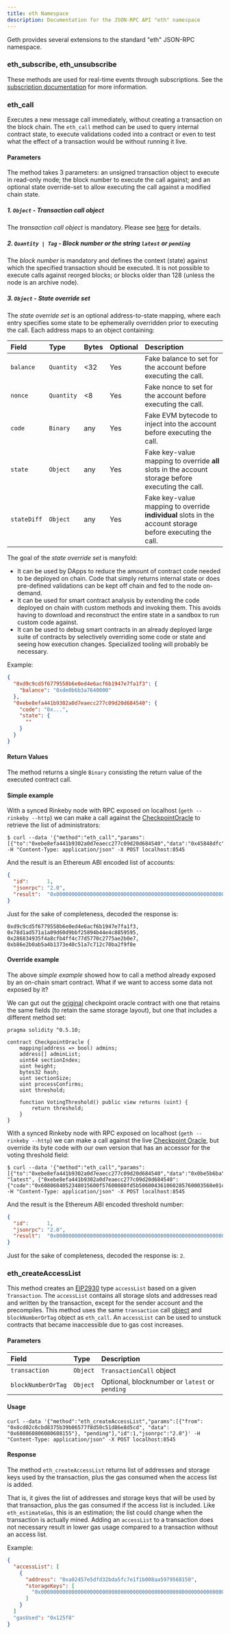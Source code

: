 ```yaml
---
title: eth Namespace
description: Documentation for the JSON-RPC API "eth" namespace
---
```


Geth provides several extensions to the standard "eth" JSON-RPC namespace.

### eth_subscribe, eth_unsubscribe

These methods are used for real-time events through subscriptions. See the [subscription documentation](/content/docs/interacting_with_geth/RPC/pubsub.md) for more information.

### eth_call

Executes a new message call immediately, without creating a transaction on the block chain. The `eth_call` method can be used to query internal contract state, to execute validations coded into a contract or even to test what the effect of a transaction would be without running it live.

#### Parameters

The method takes 3 parameters: an unsigned transaction object to execute in read-only mode; the block number to execute the call against; and an optional state override-set to allow executing the call against a modified chain state.

##### 1. `Object` - Transaction call object

The *transaction call object* is mandatory. Please see [here](/content/docs/interacting_with_geth/RPC/objects.md) for details.

##### 2. `Quantity | Tag` - Block number or the string `latest` or `pending`

The *block number* is mandatory and defines the context (state) against which the specified transaction should be executed. It is not possible to execute calls against reorged blocks; or blocks older than 128 (unless the node is an archive node).

##### 3. `Object` - State override set

The *state override set* is an optional address-to-state mapping, where each entry specifies some state to be ephemerally overridden prior to executing the call. Each address maps to an object containing:

| Field       | Type       | Bytes | Optional | Description |
|:------------|:-----------|:------|:---------|:------------|
| `balance`   | `Quantity` | <32   | Yes      | Fake balance to set for the account before executing the call. |
| `nonce`     | `Quantity` | <8    | Yes      | Fake nonce to set for the account before executing the call. |
| `code`      | `Binary`   | any   | Yes      | Fake EVM bytecode to inject into the account before executing the call. |
| `state`     | `Object`   | any   | Yes      | Fake key-value mapping to override **all** slots in the account storage before executing the call. |
| `stateDiff` | `Object`   | any   | Yes      | Fake key-value mapping to override **individual** slots in the account storage before executing the call. |

The goal of the *state override set* is manyfold:

 * It can be used by DApps to reduce the amount of contract code needed to be deployed on chain. Code that simply returns internal state or does pre-defined validations can be kept off chain and fed to the node on-demand.
 * It can be used for smart contract analysis by extending the code deployed on chain with custom methods and invoking them. This avoids having to download and reconstruct the entire state in a sandbox to run custom code against.
 * It can be used to debug smart contracts in an already deployed large suite of contracts by selectively overriding some code or state and seeing how execution changes. Specialized tooling will probably be necessary.

Example:

```json
{
  "0xd9c9cd5f6779558b6e0ed4e6acf6b1947e7fa1f3": {
    "balance": "0xde0b6b3a7640000"
  },
  "0xebe8efa441b9302a0d7eaecc277c09d20d684540": {
    "code": "0x...",
    "state": {
      ""
    }
  }
}
```

#### Return Values

The method returns a single `Binary` consisting the return value of the executed contract call.

#### Simple example

With a synced Rinkeby node with RPC exposed on localhost (`geth --rinkeby --http`) we can make a call against the [CheckpointOracle](https://rinkeby.etherscan.io/address/0xebe8efa441b9302a0d7eaecc277c09d20d684540) to retrieve the list of administrators:

```
$ curl --data '{"method":"eth_call","params":[{"to":"0xebe8efa441b9302a0d7eaecc277c09d20d684540","data":"0x45848dfc"},"latest"],"id":1,"jsonrpc":"2.0"}' -H "Content-Type: application/json" -X POST localhost:8545
```

And the result is an Ethereum ABI encoded list of accounts:

```json
{
  "id":      1,
  "jsonrpc": "2.0",
  "result":  "0x00000000000000000000000000000000000000000000000000000000000000200000000000000000000000000000000000000000000000000000000000000004000000000000000000000000d9c9cd5f6779558b6e0ed4e6acf6b1947e7fa1f300000000000000000000000078d1ad571a1a09d60d9bbf25894b44e4c8859595000000000000000000000000286834935f4a8cfb4ff4c77d5770c2775ae2b0e7000000000000000000000000b86e2b0ab5a4b1373e40c51a7c712c70ba2f9f8e"
}
```

Just for the sake of completeness, decoded the response is:

```
0xd9c9cd5f6779558b6e0ed4e6acf6b1947e7fa1f3,
0x78d1ad571a1a09d60d9bbf25894b44e4c8859595,
0x286834935f4a8cfb4ff4c77d5770c2775ae2b0e7,
0xb86e2b0ab5a4b1373e40c51a7c712c70ba2f9f8e
```

#### Override example

The above *simple example* showed how to call a method already exposed by an on-chain smart contract. What if we want to access some data not exposed by it?

We can gut out the [original](https://github.com/ethereum/go-ethereum/blob/master/contracts/checkpointoracle/contract/oracle.sol) checkpoint oracle contract with one that retains the same fields (to retain the same storage layout), but one that includes a different method set:

```
pragma solidity ^0.5.10;

contract CheckpointOracle {
    mapping(address => bool) admins;
    address[] adminList;
    uint64 sectionIndex;
    uint height;
    bytes32 hash;
    uint sectionSize;
    uint processConfirms;
    uint threshold;

    function VotingThreshold() public view returns (uint) {
        return threshold;
    }
}
```

With a synced Rinkeby node with RPC exposed on localhost (`geth --rinkeby --http`) we can make a call against the live [Checkpoint Oracle](https://rinkeby.etherscan.io/address/0xebe8efa441b9302a0d7eaecc277c09d20d684540), but override its byte code with our own version that has an accessor for the voting
threshold field:

```
$ curl --data '{"method":"eth_call","params":[{"to":"0xebe8efa441b9302a0d7eaecc277c09d20d684540","data":"0x0be5b6ba"}, "latest", {"0xebe8efa441b9302a0d7eaecc277c09d20d684540": {"code":"0x6080604052348015600f57600080fd5b506004361060285760003560e01c80630be5b6ba14602d575b600080fd5b60336045565b60408051918252519081900360200190f35b6007549056fea265627a7a723058206f26bd0433456354d8d1228d8fe524678a8aeeb0594851395bdbd35efc2a65f164736f6c634300050a0032"}}],"id":1,"jsonrpc":"2.0"}' -H "Content-Type: application/json" -X POST localhost:8545
```

And the result is the Ethereum ABI encoded threshold number:

```json
{
  "id":      1,
  "jsonrpc": "2.0",
  "result":  "0x0000000000000000000000000000000000000000000000000000000000000002"
}
```

Just for the sake of completeness, decoded the response is: `2`.

### eth_createAccessList

This method creates an [EIP2930](https://eips.ethereum.org/EIPS/eip-2930) type `accessList` based on a given `Transaction`. The `accessList` contains all storage slots and addresses read and written by the transaction, except for the sender account and the precompiles. This method uses the same `transaction` call [object](/docs/rpc/objects#transaction-call-object) and `blockNumberOrTag` object as `eth_call`. An `accessList` can be used to unstuck contracts that became inaccessible due to gas cost increases.

#### Parameters

| Field              | Type       | Description          |
|:-------------------|:-----------|:---------------------|
| `transaction`      | `Object`   | `TransactionCall` object |
| `blockNumberOrTag` | `Object`   | Optional, blocknumber or `latest` or `pending` |

#### Usage

```
curl --data '{"method":"eth_createAccessList","params":[{"from": "0x8cd02c6cbd8375b39b06577f8d50c51d86e8d5cd", "data": "0x608060806080608155"}, "pending"],"id":1,"jsonrpc":"2.0"}' -H "Content-Type: application/json" -X POST localhost:8545
```

#### Response

The method `eth_createAccessList` returns list of addresses and storage keys used by the transaction, plus the gas consumed when the access list is added.

That is, it gives the list of addresses and storage keys that will be used by that transaction, plus the gas consumed if the access list is included. Like `eth_estimateGas`, this is an estimation; the list could change when the transaction is actually mined. Adding an `accessList` to a transaction does not necessary result in lower gas usage compared to a transaction without an access list.

Example:
```json
{
  "accessList": [
    {
      "address": "0xa02457e5dfd32bda5fc7e1f1b008aa5979568150",
      "storageKeys": [
        "0x0000000000000000000000000000000000000000000000000000000000000081",
      ]
    }
  ]
  "gasUsed": "0x125f8"
}
```
